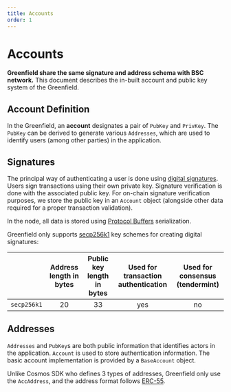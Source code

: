 ```yaml
---
title: Accounts
order: 1
---
```


# Accounts
**Greenfield share the same signature and address schema with BSC network.**
This document describes the in-built account and public key system of the Greenfield. 

## Account Definition

In the Greenfield, an **account** designates a pair of `PubKey` and `PrivKey`. 
The `PubKey` can be derived to generate various `Addresses`, which are used to identify users (among other parties) in 
the application.

## Signatures

The principal way of authenticating a user is done using [digital signatures](https://en.wikipedia.org/wiki/Digital_signature). 
Users sign transactions using their own private key. Signature verification is done with the associated public key. 
For on-chain signature verification purposes, we store the public key in an `Account` object (alongside other data required 
for a proper transaction validation).

In the node, all data is stored using [Protocol Buffers](https://protobuf.dev/) serialization.

Greenfield only supports [secp256k1](https://en.bitcoin.it/wiki/Secp256k1) key schemes for creating digital signatures:

|             | Address length in bytes | Public key length in bytes | Used for transaction authentication | Used for consensus (tendermint) |
|:-----------:|:-----------------------:|:--------------------------:|:-----------------------------------:|:-------------------------------:|
| `secp256k1` |           20            |             33             |                 yes                 |               no                |

## Addresses

`Addresses` and `PubKey`s are both public information that identifies actors in the application. `Account` is used to 
store authentication information. The basic account implementation is provided by a `BaseAccount` object.

Unlike Cosmos SDK who defines 3 types of addresses, Greenfield only use the `AccAddress`, and the address 
format follows [ERC-55](https://eips.ethereum.org/EIPS/eip-55).